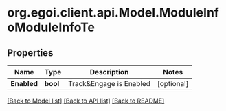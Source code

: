 
# org.egoi.client.api.Model.ModuleInfoModuleInfoTe

## Properties

Name | Type | Description | Notes
------------ | ------------- | ------------- | -------------
**Enabled** | **bool** | Track&amp;Engage is Enabled | [optional] 

[[Back to Model list]](../README.md#documentation-for-models)
[[Back to API list]](../README.md#documentation-for-api-endpoints)
[[Back to README]](../README.md)

